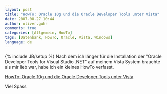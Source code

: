 ```yaml
---
layout: post
title: "HowTo: Oracle 10g und die Oracle Developer Tools unter Vista"
date: 2007-08-27 10:44
author: oliver.guhr
comments: true
categories: [Allgemein, HowTo]
tags: [Datenbank, HowTo, Oracle, Vista, Windows]
language: de
---
```

{% include JB/setup %}
Nach dem ich länger für die Installation der "Oracle Developer Tools for Visual Studio .NET" auf meinem Vista System brauchte als mir lieb war, habe ich ein kleines HowTo verfasst.

<a href="{{BASE_PATH}}/artikel/howto-windows-vista-oracle-und-die-odt-net/">HowTo: Oracle 10g und die Oracle Developer Tools unter Vista</a>

Viel Spass
